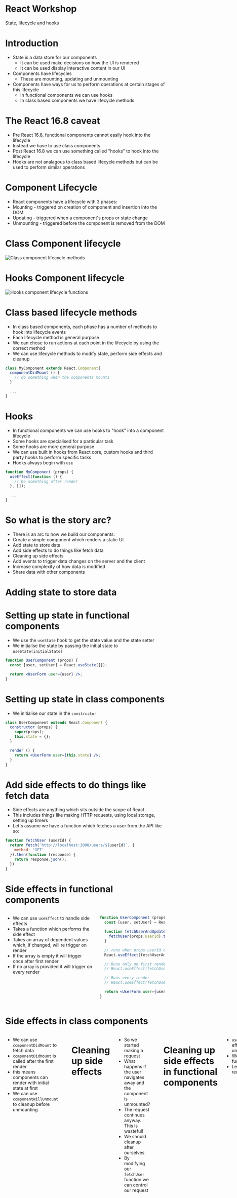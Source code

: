 <!---
marp: true
theme: uncover
class: invert
headingDivider: 2
paginate: true
header: ![&e Tech](img/and-e-tech-logo-300.svg)
footer: 'Created with [Marp](https://marp.app) and [Github Pages](https://pages.github.com)'
backgroundImage: url('img/react-logo.svg')
backgroundPosition: 120% 120%
backgroundSize: 40%
style: |
  section,
  section code {
    font-size: 30px;
    text-align: left;
  }

  section ul,
  section ol,
  section img {
    margin-left: 0;
  }

  section.long p,
  section.long ul,
  section.long ol,
  section.long code, {
    font-size: 24px;
  }

  section .columns img {
    width: 100%;
  }

  section .columns {
    display: grid;
    grid-template-columns: repeat(2, minmax(0, 1fr));
    gap: 1rem;
  }

  section marp-pre code {

  }

  section header img {
    height: 100px;
    width: 100px;
    float: right;
  }
--->

# React Workshop

State, lifecycle and hooks

# Introduction

- State is a data store for our components
  - It can be used make decisions on how the UI is rendered
  - It can be used display interactive content in our UI
- Components have lifecycles
  - These are mounting, updating and unmounting
- Components have ways for us to perform operations at certain stages of this lifecycle
  - In functional components we can use hooks
  - In class based components we have lifecycle methods

# The React 16.8 caveat

- Pre React 16.8, functional components cannot easily hook into the lifecycle
- Instead we have to use class components
- Post React 16.8 we can use something called "hooks" to hook into the lifecycle
- Hooks are not analagous to class based lifecycle methods but can be used to perform similar operations

# Component Lifecycle

- React components have a lifecycle with 3 phases:
- Mounting - triggered on creation of component and insertion into the DOM
- Updating - triggered when a component's props or state change
- Unmounting - triggered before the component is removed from the DOM

# Class Component lifecycle

![Class component lifecycle methods](img/class-component-lifecycle.png)

# Hooks Component lifecycle

![Hooks component lifecycle functions](img/hooks-component-lifecycle.png)

# Class based lifecycle methods

- In class based components, each phase has a number of methods to hook into lifecycle events
- Each lifecycle method is general purpose
- We can chose to run actions at each point in the lifecycle by using the correct method
- We can use lifecycle methods to modify state, perform side effects and cleanup

```jsx
class MyComponent extends React.Component{
  componentDidMount () {
    // do something when the components mounts
  }

  ...
}
```

# Hooks

- In functional components we can use hooks to "hook" into a component lifecycle
- Some hooks are specialised for a particular task
- Some hooks are more general purpose
- We can use built in hooks from React core, custom hooks and third party hooks to perform specific tasks
- Hooks always begin with `use`

```jsx
function MyComponent (props) {
  useEffect(function () {
    // Do something after render
  }, []);

  ...
}
```

# So what is the story arc?

- There is an arc to how we build our components:
- Create a simple component which renders a static UI
- Add state to store data
- Add side effects to do things like fetch data
- Cleaning up side effects
- Add events to trigger data changes on the server and the client
- Increase complexity of how data is modified
- Share data with other components


# Adding state to store data

# Setting up state in functional components

- We use the `useState` hook to get the state value and the state setter
- We initialise the state by passing the initial state to `useState(initialState)`

```jsx
function UserComponent (props) {
  const [user, setUser] = React.useState({});

  return <UserForm user={user} />;
}
```

# Setting up state in class components

- We initialise our state in the `constructor`

```jsx
class UserComponent extends React.Component {
  constructor (props) {
    super(props);
    this.state = {};
  }

  render () {
    return <UserForm user={this.state} />;
  }
}
```

# Add side effects to do things like fetch data

- Side effects are anything which sits outside the scope of React
- This includes things like making HTTP requests, using local storage, setting up timers
- Let's assume we have a function which fetches a user from the API like so:

```jsx
function fetchUser (userId) {
  return fetch(`http://localhost:3000/users/${userId}`, {
    method: 'GET'
  }).then(function (response) {
    return response.json();
  })
}
```

# Side effects in functional components

<div class="columns">

- We can use `useEffect` to handle side effects
- Takes a function which performs the side effect
- Takes an array of dependent values which, if changed, will re trigger on render
- If the array is empty it will trigger once after first render
- If no array is provided it will trigger on every render

```jsx
function UserComponent (props) {
  const [user, setUser] = React.useState({});

  function fetchUserAndUpdateState () {
    fetchUser(props.userId).then(setUser);
  }

  // runs when props.userId changes
  React.useEffect(fetchUserAndUpdateState, [props.userId]);

  // Runs only on first render
  // React.useEffect(fetchUserAndUpdateState, []);

  // Runs every render
  // React.useEffect(fetchUserAndUpdateState);

  return <UserForm user={user} />;
}
```

</div>

# Side effects in class components

<div class="columns">

- We can use `componentDidMount` to fetch data
- `componentDidMount` is called after the first render
- this means components can render with initial state at first
- We can use `componentWillUnmount` to cleanup before unmounting

```jsx
class UserComponent extends React.Component {
  constructor (props) {
    super(props);
    this.state = {};
  }

  componentDidMount () {
    fetchUser(this.props.userId).then(user => this.setState(user));
  }

  render () {
    return <UserForm user={this.state} />;
  }
}
```

# Cleaning up side effects

- So we started making a request
- What happens if the user navigates away and the component is unmounted?
- The request continues anyway. This is wasteful!
- We should cleanup after ourselves
- By modifying our `fetchUser` function we can control our request

```jsx
function fetchUser (userId, controller=null) {
  return fetch(`http://localhost:3000/users/${userId}`, {
    method: 'GET',
    signal: (controller) ? controller.signal : null
  }).then(function (response) {
    return response.json();
  })
}
```


# Cleaning up side effects in functional components

<div class="columns">

- `useEffect` allows us to cleanup side effects before the component is unmounted
- We can do this by returning another function from our side effect function
- Let's take an example of cancelling a request if the user navigates away

```jsx
function UserComponent (props) {
  const [user, setUser] = React.useState({});

  function fetchUserAndUpdateState () {
    const controller = new AbortController();
    fetchUser(props.userId, controller).then(setUser);
    return controller.abort;
  }

  React.useEffect(fetchUserAndUpdateState, [props.userId]);

  return <UserForm user={user} />;
}
```

</div>

# Cleaning up side effects in class components

<div class="columns">

- We can use `componentWillUnmount` to cleanup before unmounting
- `componentWillUnmount` is called before the component is removed from the DOM

```jsx
class UserComponent extends React.Component {
  constructor (props) {
    super(props);
    this.state = {};
    this.controller = new AbortController();
  }

  componentDidMount () {
    fetchUser(this.props.userId, controller)
      .then(user => this.setUser(user));
  }

  componentWillUnmount () {
    this.controller.abort();
  }

  render () {
    return <UserForm user={this.state} />;
  }
}
```

</div>

# Add events to trigger data changes on the server and the client

- We can use events to trigger updates on the server
- Once the server has completed updating, we can update our state
- Similarly to the `fetchUser` function we can create a function for updating users

```jsx
function updateUser (userId, userData) {
  return fetch(`http://localhost:3000/users/${userId}`, {
    method: 'PUT',
    body: JSON.stringify(userData)
  }).then(function (response) {
    return response.json();
  })
}
```

# Updating the server and the state in a functional component

```jsx
function UserComponent (props) {
  const [user, setUser] = React.useState({});

  function handleUpdate (userData) {
    updateUser(props.userId, userData).then(setUser);
  }

  return <UserForm onSubmit={handleUpdate} user={user} />;
}
```

# Updating the server and the state in class components

```jsx
class UserComponent extends React.Component {
  constructor (props) {
    super(props);
    this.state = {};
    // Note how we bind this to handleUpdate
    this.handleUpdate = this.handleUpdate.bind(this);
  }

  handleUpdate (userData) {
    updateUser(this.props.userId, userData).then(user => this.setState(user));
  }

  render () {
    return <UserForm onSubmit={this.handleUpdate} user={this.state} />;
  }
}
```

# Break
# Increase complexity of how data is modified

- Sometimes state management gets complex
- We want to decouple state management logic from event handlers
- We may need to do some complex setting of the state when something changes
- We can do this using something called reducers
- In older versions of React we had no reducers
- Instead in old react we used Redux to manage state which "connects" components
- In new versions we can use reducers with functional components

# What is a reducer

- A reducer is a function which returns a new, modified state
- It takes the original state as an argument
- It takes an action which tells us how to modify the state
- Actions are objects
- Actions contain a type (the name of the action)
- Actions contain data about the change we want to make

```js
function userReducer (state = {}, action) {
  switch (action.type) {
    case 'update_user':
      return Object.assign({}, state, action.payload);
    default:
      return state;
  }
}
```

# Modifying complex state changes in functional components using `useReducer`

<!--- _class: long invert --->

<div class="columns">

- Modern React has a hook for modifying state in a reducer
- It's less complex than redux
- `useReducer` is an abstraction of `useState`
- `useReducer` takes a reducer function
- `useReducer` takes the initial state
- `useReducer` returns the state and a function `dispatch`
- `dispatch` functions "dispatch" an action to our reducer
- state lives at the component level


```jsx
function UserComponent (props) {
  const [user, dispatch] = React.useReducer(userReducer, {});

  function setUser (userData) {
    dispatch({ type: 'update_user', payload: userData });
  }

  function handleUpdate (userData) {
    updateUser(props.userId, userData).then(setUser);
  }

  return <UserForm onSubmit={handleUpdate} user={user} />;
}
```

</div>


# Modifying complex state changes class components using Redux

<div class="columns">

- We must use react-redux to `connect` components to redux
- "Connected" components are referred to as containers
- Redux helps us decouple state from a component
- We can map our current state to the component props
- We can also map `dispatch` functions to props
- `dispatch` functions "dispatch" an action to our reducer
- state lives at the qpplication level

```jsx
import { connect } from 'react-redux';

class UserComponent extends React.Component {
  constructor(props) {
    super(props)
    this.handleUpdate = this.handleUpdate.bind(this);
  }

  handleUpdate (userData) {
    updateUser(this.props.userId, userData)
      .then(user => this.props.updateUser(user));
  }

  render () {
    return <UserForm onSubmit={handleUpdate} user={this.props.user} />;
  }
}

function mapStateToProps (state) {
  const user = state.user;
  return { user: user };
};

function mapDispatchToProps (dispatch) {
  return {
    updateUser: function (userData) {
      dispatch({ type: 'update_user', payload: userData })
    }
  }
};

const UserContainer = connect(
  mapStateToProps,
  mapDispatchToProps
)(UsersComponent);
```

<!---
Notice how the component has no state now, only props. essentially arguments instead of internal state
--->

</div>

# Share data with other components

- In simple applications we can share data with child components using prop drilling
- Prop drilling passes down from parent to child to where it is required
- With deeply nested components, prop drilling can become cumbersome
- Perhaps we need some kind of "global" state

# `useContext` in functional components

<div class="columns">

- `useContext` allows us to share state from high up in the component tree to somewhere much lower
- It makes child components less dependent on widely shared state
- It can be more brittle than prop drilling

```jsx
const UserContext = React.createContext();

function CurrentlyLoggedInUser (props) {
  const user = React.useContext(UserContext);
  return <p>Logged in as {user.username}</p>;
}

function Navigation () {
  return <nav><LoggedInUser /></nav>;
}

function App (props) {
  const user = { username: "Andy" };

  return (
    <UsernameContext.Provider value={user}>
      <Navigation />
    </UsernameContext.Provider>
  );
}
```

</div>

# Global variables in class components

- We dont really have a way to do this!
- Honestly, you don't really need it
- You can use Redux instead as a global state store

# The truth about `useContext`

- Beware, "global" variables are bad
- Using component composition and `props.children` you can often get around it


# Custom hooks

<div class="columns">

- Lots of hooks to perform common tasks can make our components big and hard to read
- Imagine if every page required setting up state, fetching data from an API, updating the data etc
- What if we could do it all in one neat package


```jsx
function useRestfulApi (resourceName, resourceId, initialState) {
  const [resource, setResource] = React.useState(initialState);
  const url = `https://example.com/${resourceName}/${resourceId}`

  React.useEffect(function () {
    const controller = new AbortController();

    fetch(url, {
      method: 'GET'
    }).then(function (response) {
      return response.json();
    }).then(setResource);

    return controller.abort();
  }, [resourceId]);

  function updateResource (resourceData) {
    fetch(`http://localhost:3000/users/${props.userId}`, {
      method: 'PUT'
      body: JSON.stringify(resourceData)
    }).then(function (response) {
      return response.json();
    }).then(setResource);
  }

  return {
    resource: resource,
    updateResource: updateResource
  }
}

function UserComponent (props) {
  const [resource, updateResource] = useApi("user", props.userId, {});

  return <UserForm onChange={updateResource} user={resource} />
}
```

</div>

# Other hooks

- There are a number of built in hooks available for common use cases
- <https://beta.reactjs.org/reference/react>
- There are also a lot of external libraries
- <https://usehooks.com>
- <https://usehooks-ts.com>
- We can also build our own custom hooks
